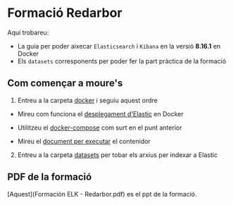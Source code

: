 # Formació Redarbor

Aquí trobareu:

- La guia per poder aixecar `Elasticsearch` i `Kibana` en la versió **8.16.1** en Docker
- Els `datasets` corresponents per poder fer la part pràctica de la formació

## Com començar a moure's

1) Entreu a la carpeta [docker](/docker/) i seguiu aquest ordre

  - Mireu com funciona el [desplegament d'Elastic](/docker/desplegament_docker.md) en Docker

  - Utilitzeu el [docker-compose](/docker/docker-compose.yml) com surt en el punt anterior
  
  - Mireu el [document per executar](/docker/indicacions_docker.sh) el contenidor

2) Entreu a la carpeta [datasets](/datasets/) per tobar els arxius per indexar a Elastic

## PDF de la formació

[Aquest](Formación ELK - Redarbor.pdf) es el ppt de la formació.
